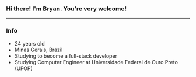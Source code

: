 ### Hi there! I'm Bryan. You're very welcome!
_____________________
### Info

<ul>
  <li>24 years old</li>
  <li>Minas Gerais, Brazil</li>
  <li>Studying to become a full-stack developer</li>
  <li>Studying Computer Engineer at Universidade Federal de Ouro Preto (UFOP)</li>
</ul>

<!--
# Info
**Bryanltp/Bryanltp** is a ✨ _special_ ✨ repository because its `README.md` (this file) appears on your GitHub profile.

Here are some ideas to get you started:

- 🔭 I’m currently working on ...
- 🌱 I’m currently learning ...
- 👯 I’m looking to collaborate on ...
- 🤔 I’m looking for help with ...
- 💬 Ask me about ...
- 📫 How to reach me: ...
- 😄 Pronouns: ...
- ⚡ Fun fact: ...
-->
